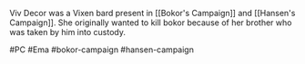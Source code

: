 Viv Decor was a Vixen bard present in [[Bokor's Campaign]] and [[Hansen's Campaign]].
She originally wanted to kill bokor because of her brother who was taken by him into custody.

#PC #Ema #bokor-campaign #hansen-campaign  
